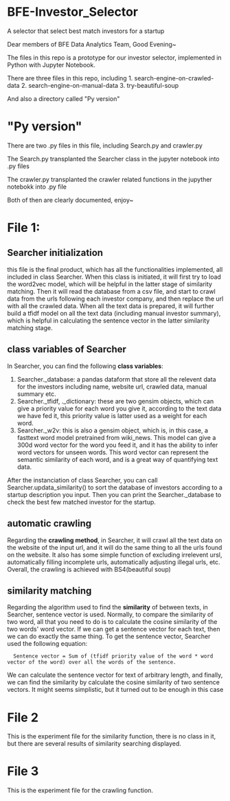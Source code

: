 # BFE-Investor_Selector

A selector that select best match investors for a startup

Dear members of BFE Data Analytics Team, Good Evening~

The files in this repo is a prototype for our investor selector, implemented in Python with Jupyter Notebook.

There are three files in this repo, including 1. search-engine-on-crawled-data 2. search-engine-on-manual-data 3. try-beautiful-soup

And also a directory called "Py version"

# "Py version"
There are two .py files in this file, including Search.py and crawler.py

The Search.py transplanted the Searcher class in the jupyter notebook into .py files

The crawler.py transplanted the crawler related functions in the jupyther notebokk into .py file

Both of then are clearly documented, enjoy~

# File 1:

## Searcher initialization
this file is the final product, which has all the functionalities implemented, all included in class Searcher. 
When this class is initiated, it will first try to load the word2vec model, which will be helpful in the latter stage of similarity matching. 
Then it will read the database from a csv file, and start to crawl data from the urls following each investor company, and then replace the url
with all the crawled data. When all the text data is prepared, it will further build a tfidf model on all the text data (including manual 
investor summary), which is helpful in calculating the sentence vector in the latter similarity matching stage.

## class variables of Searcher
In Searcher, you can find the following __class variables__:
1. Searcher._database: a pandas dataform that store all the relevent data for the investors including name, website url, crawled data, manual
summary etc.
2. Searcher._tfidf, ._dictionary: these are two gensim objects, which can give a priority value for each word you give it, according to the 
text data we have fed it, this priority value is latter used as a weight for each word.
3. Searcher._w2v: this is also a gensim object, which is, in this case, a fasttext word model pretrained from wiki_news. This model can give
a 300d word vector for the word you feed it, and it has the ability to infer word vectors for unseen words. This word vector can represent
the semantic similarity of each word, and is a great way of quantifying text data.

After the instanciation of class Searcher, you can call Searcher.updata_similarity() to sort the database of investors according to a startup
description you input. Then you can print the Searcher._database to check the best few matched investor for the startup.

## automatic crawling
Regarding the __crawling method__, in Searcher, it will crawl all the text data on the website of the input url, and it will do the same thing to
all the urls found on the website. It also has some simple function of excluding irrelevent ursl, automatically filling incomplete urls, 
automatically adjusting illegal urls, etc. Overall, the crawling is achieved with BS4(beautiful soup)

## similarity matching
Regarding the algorithm used to find the __similarity__ of between texts, in Searcher, sentence vector is used. Normally, to compare the similarity
of two word, all that you need to do is to calculate the cosine similarity of the two words' word vector. If we can get a sentence vector for
each text, then we can do exactly the same thing. To get the sentence vector, Searcher used the following equation: 
      
      Sentence vector = Sum of (tfidf priority value of the word * word vector of the word) over all the words of the sentence.

We can calculate the sentence vector for text of arbitrary length, and finally, we can find the similarity by calculate the cosine similarity
of two sentence vectors.
It might seems simplistic, but it turned out to be enough in this case

# File 2
This is the experiment file for the similarity function, there is no class in it, but there are several results of similarity searching displayed.

# File 3
This is the experiment file for the crawling function.


